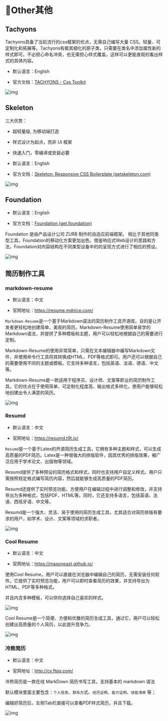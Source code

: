 # 🍁Other其他

## Tachyons

Tachyons具备了当前流行的css框架的优点，无需自己编写大量 CSS。轻量、可定制化和拓展等。Tachyons有极其细化的原子类，只需要在类名中添加属性新的样式即可。不必担心命名冲突，也无需担心样式覆盖，这样可以更能直观的看出样式的具体内容。

- 默认语言：English

- 官方文档：[TACHYONS - Css Toolkit](https://tachyons.io/)

![img](/images/html/other/10001.png)



## Skeleton

三大优势：

- 超轻量级, 为移动端打造
- 样式设计为起点，而非 UI 框架
- 快速入门，零编译或安装必要

- 默认语言：English

- 官方文档：[Skeleton: Responsive CSS Boilerplate (getskeleton.com)](http://getskeleton.com/)

![img](/images/html/other/10002.png)



## Foundation

- 默认语言：English

- 官方文档：[Foundation (get.foundation)](https://get.foundation/)

Foundation 是由产品设计公司 ZURB 制作的自适应前端框架。 相比于其他同类型工具，Foundation的移动化方案更加出色。借鉴响应式Web设计的思路和方法，Foundation对内容结构在不同类型设备中的的呈现方式进行了相应的预设。

![img](/images/html/other/10003.png)



## 简历制作工具

### markdown-resume

- 默认语言：中文

- 官网地址：https://resume.mdnice.com/

`Markdown-Resume`是一个基于Markdown语法的简历制作工具开源库。目的是让开发者更轻松地创建简单、美观的简历。Markdown-Resume使用简单易学的Markdown语法，并提供了多种模板和主题，用户可以轻松地根据自己的需要进行定制。

Markdown-Resume的使用非常简单，只需在文本编辑器中编写Markdown文件，并使用命令行工具将其转换成HTML、PDF等格式即可。用户还可以根据自己的需要使用不同的主题或模板。它支持多种语言，包括英语、法语、德语、中文等。

Markdown-Resume是一款适用于程序员、设计师、文案等职业的简历制作工具。它的优点在于使用简单、可定制化程度高、输出格式多样化，使用户能够轻松地创建出令人满意的简历。

![img](/images/html/other/10004.png)



### Resumd

- 默认语言：中文

- 官网地址：https://resumd.t9t.io/

`Resumd`是一个基于Latex的开源简历生成工具，它拥有多种主题和样式，可以生成高质量的PDF简历。Latex是一种很强大的排版软件，因其优秀的排版效果，被广泛应用于学术论文、出版物等领域。

Resumd提供了多种预设的简历格式和样式，同时也支持用户自定义样式。用户只需按照规定格式编写简历内容，然后就能够生成高质量的PDF简历。

Resumd还提供了实时预览功能，方便用户在编辑过程中进行调整和修改，并支持导出为多种格式，包括PDF、HTML等。同时，它还支持多语言，包括英语、法语、西班牙语、中文等。

Resumd是一个强大、灵活、易于使用的简历生成工具，尤其适合对简历排版有要求的用户，如学术、设计、文案等领域的求职者。

![img](/images/html/other/10005.png)



### Cool Resume

- 默认语言：中文

- 官网地址：https://masoneast.github.io/

使用Cool Resume，用户可以直接在浏览器中编辑自己的简历，无需安装任何软件。它提供了实时预览功能，用户可以即时查看简历的效果，并支持导出为HTML、PDF等多种格式。

并且内含多种模板，可以供你选择自己喜欢的样式。

![img](/images/html/other/10006.png)

Cool Resume是一个简便、方便和优雅的简历生成工具，通过它，用户可以轻松创建出高质量的个人简历，以此提升竞争力。

![img](/images/html/other/10007.png)



### 冷熊简历

- 默认语言：中文

- 官网地址：http://cv.ftqq.com/

冷熊简历是一款在线 MarkDown 简历书写工具，支持基本的 markdown 语法

默认模块里面主要包含：`个人信息`、`联系方`式、`经历证明`、`能力证明`、`技能清单` 等；

编辑好简历后，左侧Tab栏直接可以查看PDF样式简历，并且下载。

![img](/images/html/other/10008.png)
